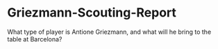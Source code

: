 # Griezmann-Scouting-Report
What type of player is Antione Griezmann, and what will he bring to the table at Barcelona?
